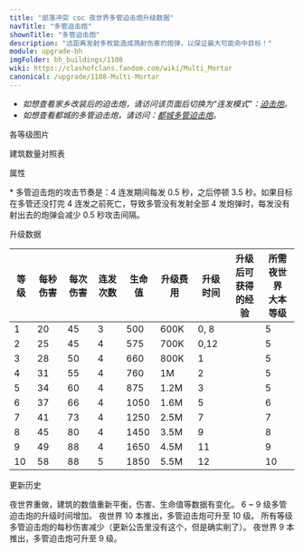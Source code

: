 ```yaml
---
title: "部落冲突 coc 夜世界多管迫击炮升级数据"
navTitle: "多管迫击炮"
shownTitle: "多管迫击炮"
description: "远距离发射多枚能造成溅射伤害的炮弹，以保证最大可能命中目标！"
module: upgrade-bh
imgFolder: bh_buildings/1108
wiki: https://clashofclans.fandom.com/wiki/Multi_Mortar
canonical: /upgrade/1108-Multi-Mortar
---
```


- *如想查看家乡改装后的迫击炮，请访问该页面后切换为“连发模式”：[迫击炮](/upgrade/0303-Mortar)。*
- *如想查看都城的多管迫击炮，请访问：[都城多管迫击炮](/upgrade/2206-Multi-Mortar)。*

<UnitInfo :folder="$frontmatter.imgFolder" imgSrc="Multi_Mortar10.png" :imgAlt="$frontmatter.navTitle" :description="$frontmatter.description" :isSmallImg="true" />

<SmallTitle>各等级图片</SmallTitle>

<Panel>
    <UnitImgGroup :folder="$frontmatter.imgFolder">
        <UnitImg imgTitle="1 级" imgSrc="Multi_Mortar1.png" />
        <UnitImg imgTitle="2 级" imgSrc="Multi_Mortar2.png" />
        <UnitImg imgTitle="3 级" imgSrc="Multi_Mortar3.png" />
        <UnitImg imgTitle="4 级" imgSrc="Multi_Mortar4.png" />
        <UnitImg imgTitle="5 级" imgSrc="Multi_Mortar5.png" />
        <UnitImg imgTitle="6 级" imgSrc="Multi_Mortar6.png" />
        <UnitImg imgTitle="7 级" imgSrc="Multi_Mortar7.png" />
        <UnitImg imgTitle="8 级" imgSrc="Multi_Mortar8.png" />
        <UnitImg imgTitle="9 级" imgSrc="Multi_Mortar9.png" />
        <UnitImg imgTitle="10 级" imgSrc="Multi_Mortar10.png" />
    </UnitImgGroup>
</Panel>

<SmallTitle>建筑数量对照表</SmallTitle>

<BuildingNum>
    <BuildingNumRow title="大本等级" num="1 - 4, 5 - 10" />
    <BuildingNumRow title="建筑数量" num="    0,      1" />
</BuildingNum>

<SmallTitle>属性</SmallTitle>

<UnitProperties>
    <UnitProperty pKey="占地面积" pValue="3×3" />
    <UnitProperty pKey="判定面积" pValue="2×2" :isJudgeSquare="true" />
    <UnitProperty pKey="伤害类型" pValue="范围伤害" />
    <UnitProperty pKey="伤害半径" pValue="1.5 格" />
    <UnitProperty pKey="攻击的目标" pValue="仅地面目标" />
    <UnitProperty pKey="射程" pValue="4 ~ 11 格" />
    <UnitProperty pKey="攻速" pValue="7 秒/轮<sup>*</sup>" />
</UnitProperties>

\* 多管迫击炮的攻击节奏是：4 连发期间每发 0.5 秒，之后停顿 3.5 秒。如果目标在多管还没打完 4 连发之前死亡，导致多管没有发射全部 4 发炮弹时，每发没有射出去的炮弹会减少 0.5 秒攻击间隔。

<SmallTitle>升级数据</SmallTitle>

<script setup>
const tableExtraInfo = [
    {
        "column": 5,
        "type": "cost",
        "gpClass": "building",
        "icon": "Gold2"
    },
    {
        "column": 6,
        "type": "time",
        "gpClass": "building"
    },
    {
        "column": 7,
        "type": "exp",
        "icon": "Exp"
    }
];
</script>

<UnitTable :tableExtraInfo="tableExtraInfo">

| 等级 | 每秒伤害 | 每次伤害 | 连发次数 | 生命值 | 升级费用 | 升级时间 |升级后可<br>获得的经验|所需夜世界<br>大本等级|
|  --- |   ---   |   ---   |   ---   |   ---  |    ---  |    ---   |         ---        |         ---        |
|  1   |    20   |    45   |    3    |   500  |   600K  |   0, 8   |                    |          5         |
|  2   |    25   |    45   |    4    |   575  |   700K  |   0,12   |                    |          5         |
|  3   |    28   |    50   |    4    |   660  |   800K  |   1      |                    |          5         |
|  4   |    31   |    55   |    4    |   760  |     1M  |   2      |                    |          5         |
|  5   |    34   |    60   |    4    |   875  |   1.2M  |   3      |                    |          5         |
|  6   |    37   |    66   |    4    |  1050  |   1.6M  |   5      |                    |          6         |
|  7   |    41   |    73   |    4    |  1250  |   2.5M  |   7      |                    |          7         |
|  8   |    45   |    80   |    4    |  1450  |   3.5M  |   9      |                    |          8         |
|  9   |    49   |    88   |    4    |  1650  |   4.5M  |  11      |                    |          9         |
| 10   |    58   |    88   |    5    |  1850  |   5.5M  |  12      |                    |         10         |

</UnitTable>

<!-- ↓↓↓ 公共部分 ↓↓↓ -->
<SmallTitle>更新历史</SmallTitle>

<Timeline>
    <TimelineItem date="2023/05/15">
        <TimelineRow>夜世界重做，建筑的数值重新平衡，伤害、生命值等数据有变化。</TimelineRow>
        <TimelineRow>6 ~ 9 级多管迫击炮的升级时间增加。</TimelineRow>
        <TimelineRow>夜世界 10 本推出，多管迫击炮可升至 10 级。</TimelineRow>
    </TimelineItem>
        <TimelineItem date="2019/12/09">
        <TimelineRow>所有等级多管迫击炮的每秒伤害减少（更新公告里没有这个，但是确实削了）。</TimelineRow>
    </TimelineItem>
    <TimelineItem date="2019/06/18">
        <TimelineRow>夜世界 9 本推出，多管迫击炮可升至 9 级。</TimelineRow>
    </TimelineItem>
    <TimelineItem :historyBottom="true" />
</Timeline>